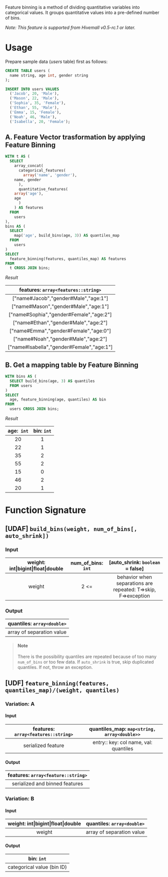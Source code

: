 <!--
  Licensed to the Apache Software Foundation (ASF) under one
  or more contributor license agreements.  See the NOTICE file
  distributed with this work for additional information
  regarding copyright ownership.  The ASF licenses this file
  to you under the Apache License, Version 2.0 (the
  "License"); you may not use this file except in compliance
  with the License.  You may obtain a copy of the License at

    http://www.apache.org/licenses/LICENSE-2.0

  Unless required by applicable law or agreed to in writing,
  software distributed under the License is distributed on an
  "AS IS" BASIS, WITHOUT WARRANTIES OR CONDITIONS OF ANY
  KIND, either express or implied.  See the License for the
  specific language governing permissions and limitations
  under the License.
-->

Feature binning is a method of dividing quantitative variables into categorical values.
It groups quantitative values into a pre-defined number of bins.

*Note: This feature is supported from Hivemall v0.5-rc.1 or later.*

<!-- toc -->

# Usage

Prepare sample data (*users* table) first as follows:

``` sql
CREATE TABLE users (
  name string, age int, gender string
);

INSERT INTO users VALUES
  ('Jacob', 20, 'Male'),
  ('Mason', 22, 'Male'),
  ('Sophia', 35, 'Female'),
  ('Ethan', 55, 'Male'),
  ('Emma', 15, 'Female'),
  ('Noah', 46, 'Male'),
  ('Isabella', 20, 'Female');
```

## A. Feature Vector trasformation by applying Feature Binning

``` sql
WITH t AS (
  SELECT
    array_concat(
      categorical_features(
        array('name', 'gender'),
	name, gender
      ),
      quantitative_features(
	array('age'),
	age
      )
    ) AS features
  FROM
    users
),
bins AS (
  SELECT
    map('age', build_bins(age, 3)) AS quantiles_map
  FROM
    users
)
SELECT
  feature_binning(features, quantiles_map) AS features
FROM
  t CROSS JOIN bins;
```

*Result*

| features: `array<features::string>` |
| :-: |
| ["name#Jacob","gender#Male","age:1"] |
| ["name#Mason","gender#Male","age:1"] |
| ["name#Sophia","gender#Female","age:2"] |
| ["name#Ethan","gender#Male","age:2"] |
| ["name#Emma","gender#Female","age:0"] |
| ["name#Noah","gender#Male","age:2"] |
| ["name#Isabella","gender#Female","age:1"] |


## B. Get a mapping table by Feature Binning

```sql
WITH bins AS (
  SELECT build_bins(age, 3) AS quantiles
  FROM users
)
SELECT
  age, feature_binning(age, quantiles) AS bin
FROM
  users CROSS JOIN bins;
```

*Result*

| age:` int` | bin: `int` |
|:-:|:-:|
| 20 | 1 |
| 22 | 1 |
| 35 | 2 |
| 55 | 2 |
| 15 | 0 |
| 46 | 2 |
| 20 | 1 |

# Function Signature

## [UDAF] `build_bins(weight, num_of_bins[, auto_shrink])`

### Input

| weight: int&#124;bigint&#124;float&#124;double | num\_of\_bins: `int` | [auto\_shrink: `boolean` = false] |
| :-: | :-: | :-: |
| weight | 2 <= | behavior when separations are repeated: T=\>skip, F=\>exception |

### Output

| quantiles: `array<double>` |
| :-: |
| array of separation value |

> #### Note
> There is the possibility quantiles are repeated because of too many `num_of_bins` or too few data.
> If `auto_shrink` is true, skip duplicated quantiles. If not, throw an exception.

## [UDF] `feature_binning(features, quantiles_map)/(weight, quantiles)`

### Variation: A

#### Input 

| features: `array<features::string>` | quantiles\_map: `map<string, array<double>>` |
| :-: | :-: |
| serialized feature | entry:: key: col name, val: quantiles |

#### Output

| features: `array<feature::string>` |
| :-: |
| serialized and binned features |

### Variation: B

#### Input

| weight: int&#124;bigint&#124;float&#124;double | quantiles: `array<double>` |
| :-: | :-: |
| weight | array of separation value |

#### Output

| bin: `int` |
| :-: |
| categorical value (bin ID) |
